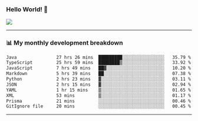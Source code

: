 ### Hello World! 👋

<a>
  <img align="center" src="https://github-readme-stats.vercel.app/api?username=megatunger&count_private=true&include_all_commits=true&bg_color=30,56CCF2,2F80ED&title_color=fff&text_color=fff" />
</a>

------
### 📊 My monthly development breakdown

<!--START_SECTION:waka-->

```txt
Java               27 hrs 26 mins  █████████░░░░░░░░░░░░░░░░   35.79 %
TypeScript         25 hrs 59 mins  ████████▒░░░░░░░░░░░░░░░░   33.92 %
JavaScript         7 hrs 49 mins   ██▓░░░░░░░░░░░░░░░░░░░░░░   10.20 %
Markdown           5 hrs 39 mins   ██░░░░░░░░░░░░░░░░░░░░░░░   07.38 %
Python             2 hrs 23 mins   ▓░░░░░░░░░░░░░░░░░░░░░░░░   03.11 %
JSON               2 hrs 15 mins   ▓░░░░░░░░░░░░░░░░░░░░░░░░   02.94 %
YAML               1 hr 15 mins    ▒░░░░░░░░░░░░░░░░░░░░░░░░   01.65 %
XML                53 mins         ▒░░░░░░░░░░░░░░░░░░░░░░░░   01.17 %
Prisma             21 mins         ░░░░░░░░░░░░░░░░░░░░░░░░░   00.46 %
GitIgnore file     20 mins         ░░░░░░░░░░░░░░░░░░░░░░░░░   00.45 %
```

<!--END_SECTION:waka-->

------
